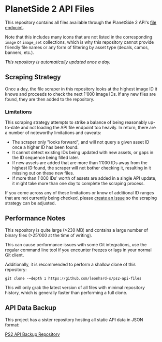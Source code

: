 # PlanetSide 2 API Files

This repository contains all files available through the PlanetSide 2 API's [file endpoint](https://census.daybreakgames.com/#url-pattern).

Note that this includes many icons that are not listed in the corresponding `image` or `image_set` collections, which is why this repository cannot provide friendly file names or any form of filtering by asset type (decals, camos, banners, etc.).

*This repository is automatically updated once a day.*

## Scraping Strategy

Once a day, the file scraper in this repository looks at the highest image ID it knows and proceeds to check the next 1'000 image IDs. If any new files are found, they are then added to the repository.

### Limitations

This scraping strategy attempts to strike a balance of being reasonably up-to-date and not loading the API file endpoint too heavily. In return, there are a number of noteworthy limitations and caveats:

- The scraper only "looks forward", and will not query a given asset ID once a higher ID has been found.
- It cannot detect existing IDs being updated with new assets, or gaps in the ID sequence being filled later.
- If new assets are added that are more than 1'000 IDs away from the highest ID found, the scraper will not bother checking it, resulting in it missing out on these new files.
- If more than 1'000 IDs' worth of assets are added in a single API update, it might take more than one day to complete the scraping process.

If you come across any of these limitations or know of additional ID ranges that are not currently being checked, please [create an issue](https://github.com/leonhard-s/ps2-api-files/issues) so the scraping strategy can be adjusted.

## Performance Notes

This repository is quite large (>230 MB) and contains a large number of binary files (>25'000 at the time of writing).

This can cause performance issues with some Git integrations, use the regular command line tool if you encounter freezes or lags in your normal Git client.

Additionally, it is recommended to perform a shallow clone of this repository:

    git clone -–depth 1 https://github.com/leonhard-s/ps2-api-files

This will only grab the latest version of all files with minimal repository history, which is generally faster than performing a full clone.

## API Data Backup

This project has a sister repository hosting all static API data in JSON format:

[PS2 API Backup Repository](https://github.com/leonhard-s/ps2-api-backup)
